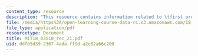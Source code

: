 ```yaml
---
content_type: resource
description: "This resource contains information related to \tfirst order linear systems."
file: /media/https%3A/open-learning-course-data-rc.s3.amazonaws.com/18-03-differential-equations-spring-2010/ddfb5d3923674adaff9da2e82a66c200_MIT18_03S10_rec_21.pdf
file_type: application/pdf
resourcetype: Document
title: MIT18_03S10_rec_21.pdf
uid: ddfb5d39-2367-4ada-ff9d-a2e82a66c200
---
```

